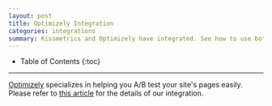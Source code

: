 ```yaml
---
layout: post
title: Optimizely Integration
categories: integrations
summary: Kissmetrics and Optimizely have integrated. See how to use both products with each other.
---
```

* Table of Contents
{:toc}
* * *

[Optimizely][optimizely] specializes in helping you A/B test your site's pages easily. Please refer to [this article][doc] for the details of our integration.

[optimizely]: http://www.optimizely.com/
[doc]: https://help.optimizely.com/hc/en-us/articles/200039965-Can-I-integrate-Optimizely-with-Kissmetrics-
